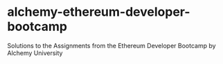 # alchemy-ethereum-developer-bootcamp
Solutions to the Assignments from the Ethereum Developer Bootcamp by Alchemy University
